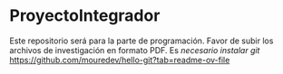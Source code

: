# ProyectoIntegrador

Este repositorio será para la parte de programación. Favor de subir los archivos de investigación en formato PDF. Es *necesario instalar git* https://github.com/mouredev/hello-git?tab=readme-ov-file

